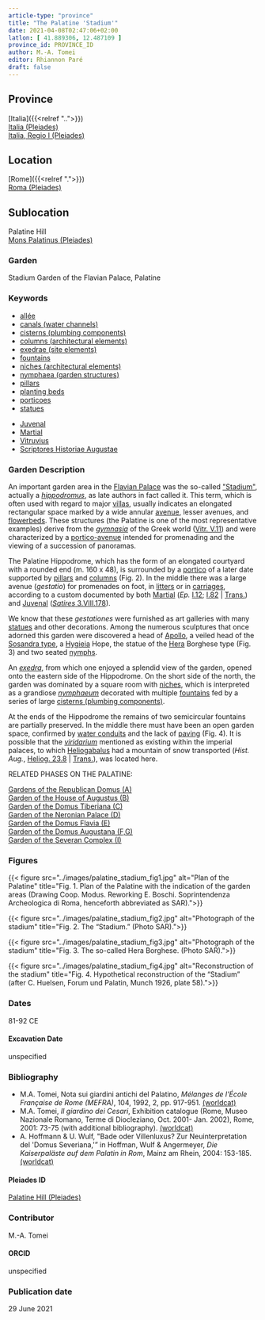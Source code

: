 ```yaml
---
article-type: "province"
title: "The Palatine 'Stadium'"
date: 2021-04-08T02:47:06+02:00
latlon: [ 41.889306, 12.487109 ]
province_id: PROVINCE_ID
author: M.-A. Tomei
editor: Rhiannon Paré
draft: false
---
```


## Province

[Italia]({{<relref "..">}}) \
[Italia (Pleiades)](https://pleiades.stoa.org/places/1052) \
[Italia, Regio I (Pleiades)](https://pleiades.stoa.org/places/441075550)
<!-- -->
## Location

[Rome]({{<relref ".">}}) \
[Roma (Pleiades)](https://pleiades.stoa.org/places/423025)
<!-- -->
## Sublocation

Palatine Hill \
[Mons Palatinus (Pleiades)](https://pleiades.stoa.org/places/971691208)
<!-- -->
<!-- -->
<!-- -->
### Garden

Stadium Garden of the Flavian Palace, Palatine

### Keywords

- [allée](http://vocab.getty.edu/page/aat/300178561)
- [canals (water channels)](http://vocab.getty.edu/page/aat/300006075)
- [cisterns (plumbing components)](http://vocab.getty.edu/page/aat/300052558)
- [columns (architectural elements)](http://vocab.getty.edu/page/aat/300001571)
- [exedrae (site elements)](http://vocab.getty.edu/page/aat/300081589)
- [fountains](http://vocab.getty.edu/page/aat/300006179)
- [niches (architectural elements)](http://vocab.getty.edu/page/aat/300002704)
- [nymphaea (garden structures)](http://vocab.getty.edu/page/aat/300006809)
- [pillars](http://vocab.getty.edu/page/aat/300264605)
- [planting beds](http://vocab.getty.edu/page/aat/300430426)
- [porticoes](http://vocab.getty.edu/page/aat/300004145)
- [statues](http://vocab.getty.edu/page/aat/300047600)
<!-- -->
- [Juvenal](http://catalog.perseus.org/cite-collections/authors/urn:cite:perseus:author.800)
- [Martial](http://catalog.perseus.org/cite-collections/authors/urn:cite:perseus:author.897)
- [Vitruvius](http://catalog.perseus.org/cite-collections/authors/urn:cite:perseus:author.1476)
- [Scriptores Historiae Augustae](http://catalog.perseus.org/cite-collections/authors/urn:cite:perseus:author.1743)
<!-- -->
### Garden Description

An important garden area in the [Flavian Palace](https://en.wikipedia.org/wiki/Flavian_Palace) was the so-called ["Stadium"](https://en.wikipedia.org/wiki/Palace_of_Domitian#The_Garden_or_%22stadium%22), actually a [*hippodromus*](https://en.wikipedia.org/wiki/Hippodrome), as late authors in fact called it. This term, which is often used with regard to major [villas](http://vocab.getty.edu/page/aat/300005519), usually indicates an elongated rectangular space marked by a wide annular [avenue](http://vocab.getty.edu/page/aat/300178561), lesser avenues, and [flowerbeds](http://vocab.getty.edu/page/aat/300430426). These structures (the Palatine is one of the most representative examples) derive from the [*gymnasia*](https://en.wikipedia.org/wiki/Gymnasium_(ancient_Greece)) of the Greek world ([Vitr. V.11](http://data.perseus.org/citations/urn:cts:latinLit:phi1056.phi001.perseus-lat1:5.11.1)) and were characterized by a [portico-avenue](http://vocab.getty.edu/page/aat/300004145) intended for promenading and the viewing of a succession of panoramas.

The Palatine Hippodrome, which has the form of an elongated courtyard with a rounded end (m. 160 x 48), is surrounded by a [portico](https://en.wikipedia.org/wiki/Portico) of a later date supported by [pillars](http://vocab.getty.edu/page/aat/300264605) and [columns](http://vocab.getty.edu/page/aat/300001571) (Fig. 2). In the middle there was a large avenue (*gestatio*) for promenades on foot, in [litters](https://en.wikipedia.org/wiki/Litter_(vehicle)) or in [carriages](https://en.wikipedia.org/wiki/Carriage), according to a custom documented by both [Martial](https://en.wikipedia.org/wiki/Martial) (*Ep.* [I.12](http://data.perseus.org/citations/urn:cts:latinLit:phi1294.phi002.perseus-lat1:1.12); [I.82](http://data.perseus.org/citations/urn:cts:latinLit:phi1294.phi002.perseus-lat1:1.82) | [Trans.](https://topostext.org/work/677)) and [Juvenal](https://en.wikipedia.org/wiki/Juvenal) ([*Satires* 3.VIII.178](http://data.perseus.org/citations/urn:cts:latinLit:phi1276.phi001.perseus-lat1:3.8)).

We know that these *gestationes* were furnished as art galleries with many [statues](http://vocab.getty.edu/page/aat/300047600) and other decorations. Among the numerous sculptures that once adorned this garden were discovered a head of [Apollo](https://en.wikipedia.org/wiki/Apollo), a veiled head of the [Sosandra type](http://www.perseus.tufts.edu/hopper/artifact?name=Sosandra+type&object=Sculpture), a [Hygieia](https://en.wikipedia.org/wiki/Hygieia) Hope, the statue of the [Hera](https://en.wikipedia.org/wiki/Hera) Borghese type (Fig. 3) and two seated [nymphs](https://en.wikipedia.org/wiki/Nymph).

An [*exedra*](http://vocab.getty.edu/page/aat/300081589), from which one enjoyed a splendid view of the garden, opened onto the eastern side of the Hippodrome. On the short side of the north, the garden was dominated by a square room with [niches](http://vocab.getty.edu/page/aat/300002704), which is interpreted as a grandiose [*nymphaeum*](http://vocab.getty.edu/page/aat/300006809) decorated with multiple [fountains](http://vocab.getty.edu/page/aat/300006179)
fed by a series of large [cisterns (plumbing components)](http://vocab.getty.edu/page/aat/300052558).

At the ends of the Hippodrome the remains of two semicircular fountains are partially preserved. In the middle there must have been an open garden space, confirmed by [water conduits](http://vocab.getty.edu/page/aat/300006075) and the lack of [paving](http://vocab.getty.edu/page/aat/300053677) (Fig. 4). It is possible that the [*viridarium*](https://en.wikipedia.org/wiki/Roman_gardens) mentioned as existing within the imperial palaces, to which [Heliogabalus](https://en.wikipedia.org/wiki/Elagabalus) had a mountain of snow transported (*Hist. Aug.*, [Heliog. 23.8](https://penelope.uchicago.edu/Thayer/L/Roman/Texts/Historia_Augusta/Elagabalus/2*.html) | [Trans.](https://penelope.uchicago.edu/Thayer/E/Roman/Texts/Historia_Augusta/Elagabalus/2*.html)), was located here.
<!-- -->
RELATED PHASES ON THE PALATINE:
<!-- -->
[Gardens of the Republican Domus (A)]({{<relref"palatine_domus">}})\
[Garden of the House of Augustus (B)]({{<relref"house_of_augustus">}})\
[Garden of the Domus Tiberiana (C)]({{<relref"Domus_tiberiana">}})\
[Garden of the Neronian Palace (D)]({{<relref"domus_transitoria">}})\
[Garden of the Domus Flavia (E)]({{<relref"Domus_flavia">}})\
[Garden of the Domus Augustana (F,G)]({{<relref"domus_augustana">}})\
[Garden of the Severan Complex (I)]({{<relref"severan_complex">}})
<!-- -->
<!-- -->
### Figures
<!-- -->
{{< figure src="../images/palatine_stadium_fig1.jpg" alt="Plan of the Palatine" title="Fig. 1.	Plan of the Palatine with the indication of the garden areas (Drawing Coop. Modus. Reworking E. Boschi. Soprintendenza Archeologica di Roma, henceforth abbreviated as SAR).">}}
<!-- -->
{{< figure src="../images/palatine_stadium_fig2.jpg" alt="Photograph of the stadium" title="Fig. 2.	The “Stadium.” (Photo SAR).">}}
<!-- -->
{{< figure src="../images/palatine_stadium_fig3.jpg" alt="Photograph of the stadium" title="Fig. 3.	The so-called Hera Borghese. (Photo SAR).">}}
<!-- -->
{{< figure src="../images/palatine_stadium_fig4.jpg" alt="Reconstruction of the stadium" title="Fig. 4.	Hypothetical reconstruction of the “Stadium” (after C. Huelsen, Forum und Palatin, Munch 1926, plate 58).">}}
<!-- -->
### Dates

81-92 CE
<!-- -->
#### Excavation Date

unspecified
<!-- -->
### Bibliography

* M.A. Tomei, Nota sui giardini antichi del Palatino, *Mélanges de l’École Française de Rome (MEFRA)*, 104, 1992, 2, pp. 917-951. [(worldcat)](http://www.worldcat.org/oclc/972029282)
* M.A. Tomei,  *Il giardino dei Cesari*, Exhibition catalogue (Rome, Museo Nazionale Romano, Terme di Diocleziano, Oct. 2001- Jan. 2002), Rome, 2001: 73-75 (with additional bibliography). [(worldcat)](http://www.worldcat.org/oclc/5894435382)
* A. Hoffmann & U. Wulf, "Bade oder Villenluxus? Zur Neuinterpretation del 'Domus Severiana,'” in Hoffman, Wulf & Angermeyer, *Die Kaiserpaläste auf dem Palatin in Rom*, Mainz am Rhein, 2004: 153-185. [(worldcat)](http://www.worldcat.org/oclc/180145631)
<!-- -->
#### Pleiades ID

[Palatine Hill (Pleiades)](https://pleiades.stoa.org/places/971691208)
<!-- -->
### Contributor

M.-A. Tomei
<!-- -->
#### ORCID

unspecified
<!-- -->
### Publication date
<!-- -->
29 June 2021
